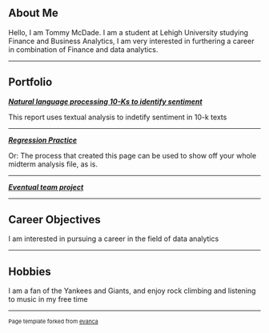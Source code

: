 ## About Me

Hello, I am Tommy McDade. I am a student at Lehigh University studying Finance and Business Analytics,
I am very interested in furthering a career in combination of Finance and data analytics.


---

## Portfolio

<!-- You can link to other websites, PDFs in this repo, and other pages in this repo -->

_**[Natural language processing 10-Ks to identify sentiment](report.md)**_

This report uses textual analysis to indetify sentiment in 10-k texts



---

_**[Regression Practice](Regression_practice)**_

Or: The process that created this page can be used to show off your whole midterm analysis file, as is.



---

_**[Eventual team project](https://donbowen.github.io/teamproject/)**_



---

## Career Objectives

I am interested in pursuing a career in the field of data analytics

---

## Hobbies

I am a fan of the Yankees and Giants, and enjoy rock climbing and listening to music in my free time

---
<p style="font-size:11px">Page template forked from <a href="https://github.com/evanca/quick-portfolio">evanca</a></p>
<!-- Remove above link if you don't want to attibute -->
